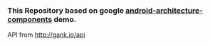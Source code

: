 ### This Repository based on google [android-architecture-components](https://github.com/googlesamples/android-architecture-components)  demo.

API from http://gank.io/api